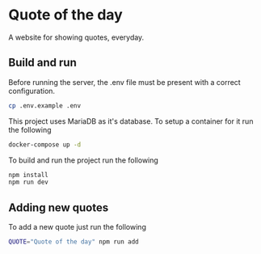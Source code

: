 # Quote of the day

A website for showing quotes, everyday.

## Build and run

Before running the server, the .env file must be present with a correct configuration.

```bash
cp .env.example .env
```

This project uses MariaDB as it's database. To setup a container for it run the following

```bash
docker-compose up -d
```

To build and run the project run the following

```bash
npm install
npm run dev
```

## Adding new quotes

To add a new quote just run the following

```bash
QUOTE="Quote of the day" npm run add
```
